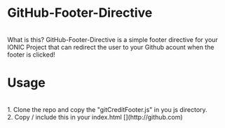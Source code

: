# GitHub-Footer-Directive
</br>
What is this?
GitHub-Footer-Directive is a simple footer directive for your IONIC Project that can redirect the user to your Github acount when the footer is clicked!

<br>

# Usage
</br>
1. Clone the repo and copy the "gitCreditFooter.js" in you js directory. </br>
2. Copy / include this in your index.html [<script src="js/gitCreditFooter.js"></script>](http://github.com)
 
</br>
